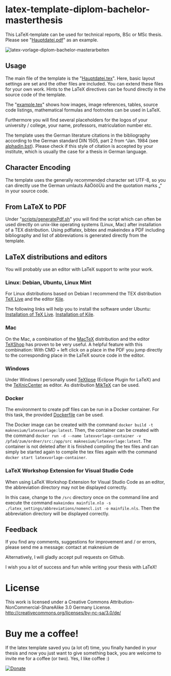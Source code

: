 # latex-template-diplom-bachelor-masterthesis

This LaTeX-template can be used for technical reports, BSc or MSc thesis. Please see "[Hauptdatei.pdf](../../src/Hauptdatei.pdf)" as an example.

![latex-vorlage-diplom-bachelor-masterarbeiten](../../main.png "latex-template-diplom-bachelor-masterthesis")

## Usage

The main file of the template is the "[Hauptdatei.tex](../../src/Hauptdatei.tex)". Here, basic layout settings are set and the other files are included. You can extend these files for your own work. Hints to the LaTeX directives can be found directly in the source code of the template.

The "[example.tex](../../src/example.tex)" shows how images, image references, tables, source code listings, mathematical formulas and footnotes can be used in LaTeX.

Furthermore you will find several placeholders for the logos of your university / college, your name, professors, matriculation number etc.

The template uses the German literature citations in the bibliography according to the German standard DIN 1505, part 2 from ^Jan. 1984 (see [alphadin.bst](../../src/alphadin.bst)). Please check if this style of citation is accepted by your institute, which is usually the case for a thesis in German language.

## Character Encoding

The template uses the generally recommended character set UTF-8, so you can directly use the German umlauts ÄäÖööÜü and the quotation marks „“ in your source code.

## From LaTeX to PDF

Under "[scripts/generatePdf.sh](../../scripts/generatePdf.sh)" you will find the script which can often be used directly on unix-like operating systems (Linux, Mac) after installation of a TEX distribution. Using pdflatex, bibtex and makeindex a PDF including bibliography and list of abbreviations is generated directly from the template.

## LaTeX distributions and editors

You will probably use an editor with LaTeX support to write your work.

### Linux: Debian, Ubuntu, Linux Mint

For Linux distributions based on Debian I recommend the TEX distribution [TeX Live](http://www.tug.org/texlive/ "TeX Live") and the editor [Kile](http://kile.sourceforge.net/ "Kile").

The following links will help you to install the software under Ubuntu:
[Installation of TeX Live](http://wiki.ubuntuusers.de/LATEX#TeX-Live "Installation of TeX Live").
[Installation of Kile](http://wiki.ubuntuusers.de/Kile "Installation of Kile").

### Mac

On the Mac, a combination of the [MacTeX](http://www.tug.org/mactex/ "MacTeX") distribution and the editor [TeXShop](http://pages.uoregon.edu/koch/texshop/ "TeXShop") has proven to be very useful. A helpful feature with this combination: With CMD + left click on a place in the PDF you jump directly to the corresponding place in the LaTeX source code in the editor.

### Windows

Under Windows I personally used [TeXlipse](http://texlipse.sourceforge.net/ "TeXlipse") (Eclipse Plugin for LaTeX) and the [TeXnicCenter](http://www.texniccenter.org/ "TeXnicCenter") as editor. As distribution [MikTeX](http://miktex.org/ "MikTeX") can be used.

### Docker

The environment to create pdf files can be run in a Docker container. For this task, the provided [Dockerfile](../../Dockerfile) can be used.

The Docker image can be created with the command `docker build -t maknesium/latexvorlage:latest`. Then, the container can be created with the command `docker run -d --name latexvorlage-container -v /pfad/zum/ordner/src:/app/src maknesium/latexvorlage:latest`. The container is not deleted after it is finished compiling the tex files and can simply be started again to compile the tex files again with the command `docker start latexvorlage-container`.

### LaTeX Workshop Extension for Visual Studio Code

When using LaTeX Workshop Extension for Visual Studio Code as an editor, the abbreviation directory may not be displayed correctly.

In this case, change to the `/src` directory once on the command line and execute the command `makeindex mainfile.nlo -s ./latex_settings/abbreviations/nomencl.ist -o mainfile.nls`. Then the abbreviation directory will be displayed correctly.

## Feedback

If you find any comments, suggestions for improvement and / or errors, please send me a message:
contact at maknesium de

Alternatively, I will gladly accept pull requests on Github.

I wish you a lot of success and fun while writing your thesis with LaTeX!

# License

This work is licensed under a Creative Commons Attribution-NonCommercial-ShareAlike 3.0 Germany License.
http://creativecommons.org/licenses/by-nc-sa/3.0/de/

# Buy me a coffee!

If the latex template saved you (a lot of) time, you finally handed in your thesis and now you just want to give something back, you are welcome to invite me for a coffee (or two). Yes, I like coffee :)

[![Donate](https://img.shields.io/badge/Donate-PayPal-green.svg)](https://www.paypal.com/cgi-bin/webscr?cmd=_s-xclick&hosted_button_id=6LZRV8ZHN2Z9A)